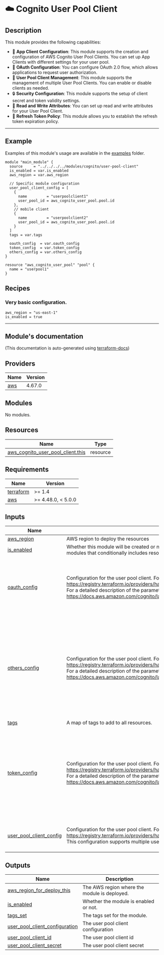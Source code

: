 <!-- BEGIN_TF_DOCS -->
# ☁️ Cognito User Pool Client
## Description

This module provides the following capabilities:
* 🚀 **App Client Configuration**: This module supports the creation and configuration of AWS Cognito User Pool Clients. You can set up App Clients with different settings for your user pool.
* 🔑 **OAuth Configuration**: You can configure OAuth 2.0 flow, which allows applications to request user authorization.
* 💼 **User Pool Client Management**: This module supports the management of multiple User Pool Clients. You can enable or disable clients as needed.
* 🔒 **Security Configuration**: This module supports the setup of client secret and token validity settings.
* 🚀 **Read and Write Attributes**: You can set up read and write attributes for your User Pool Client.
* 📧 **Refresh Token Policy**: This module allows you to establish the refresh token expiration policy.

---
## Example
Examples of this module's usage are available in the [examples](./examples) folder.

```hcl
module "main_module" {
  source     = "../../../../modules/cognito/user-pool-client"
  is_enabled = var.is_enabled
  aws_region = var.aws_region

  // Specific module configuration
  user_pool_client_config = [
    {
      name         = "userpoolclient1"
      user_pool_id = aws_cognito_user_pool.pool.id
    },
    // mobile client
    {
      name         = "userpoolclient2"
      user_pool_id = aws_cognito_user_pool.pool.id
    }
  ]
  tags = var.tags

  oauth_config  = var.oauth_config
  token_config  = var.token_config
  others_config = var.others_config
}

resource "aws_cognito_user_pool" "pool" {
  name = "userpool1"
}
```
## Recipes
### Very basic configuration.
```hcl
aws_region = "us-east-1"
is_enabled = true
```

---

## Module's documentation
(This documentation is auto-generated using [terraform-docs](https://terraform-docs.io))
## Providers

| Name | Version |
|------|---------|
| <a name="provider_aws"></a> [aws](#provider\_aws) | 4.67.0 |

## Modules

No modules.

## Resources

| Name | Type |
|------|------|
| [aws_cognito_user_pool_client.this](https://registry.terraform.io/providers/hashicorp/aws/latest/docs/resources/cognito_user_pool_client) | resource |

## Requirements

| Name | Version |
|------|---------|
| <a name="requirement_terraform"></a> [terraform](#requirement\_terraform) | >= 1.4 |
| <a name="requirement_aws"></a> [aws](#requirement\_aws) | >= 4.48.0, < 5.0.0 |

## Inputs

| Name | Description | Type | Default | Required |
|------|-------------|------|---------|:--------:|
| <a name="input_aws_region"></a> [aws\_region](#input\_aws\_region) | AWS region to deploy the resources | `string` | n/a | yes |
| <a name="input_is_enabled"></a> [is\_enabled](#input\_is\_enabled) | Whether this module will be created or not. It is useful, for stack-composite<br>modules that conditionally includes resources provided by this module.. | `bool` | n/a | yes |
| <a name="input_oauth_config"></a> [oauth\_config](#input\_oauth\_config) | Configuration for the user pool client. For more information, see the following link:<br>  https://registry.terraform.io/providers/hashicorp/aws/latest/docs/resources/cognito_user_pool_client<br>For a detailed description of the parameters, see the following link:<br>https://docs.aws.amazon.com/cognito/latest/developerguide/user-pool-settings-client-apps.html | <pre>list(object({<br>    name                                 = string<br>    allowed_oauth_flows_user_pool_client = optional(bool, false)<br>    allowed_oauth_flows                  = optional(list(string), null)<br>    allowed_oauth_scopes                 = optional(list(string), null)<br>    callback_urls                        = optional(list(string), null)<br>  }))</pre> | `null` | no |
| <a name="input_others_config"></a> [others\_config](#input\_others\_config) | Configuration for the user pool client. For more information, see the following link:<br>  https://registry.terraform.io/providers/hashicorp/aws/latest/docs/resources/cognito_user_pool_client<br>For a detailed description of the parameters, see the following link:<br>https://docs.aws.amazon.com/cognito/latest/developerguide/user-pool-settings-client-apps.html | <pre>list(object({<br>    name                          = string<br>    auth_session_validity         = optional(number, null)<br>    default_redirect_uri          = optional(string, null)<br>    explicit_auth_flows           = optional(list(string), null)<br>    generate_secret               = optional(bool, false)<br>    logout_urls                   = optional(list(string), null)<br>    read_attributes               = optional(list(string), null)<br>    supported_identity_providers  = optional(list(string), null)<br>    prevent_user_existence_errors = optional(string, null)<br>    write_attributes              = optional(list(string), null)<br>  }))</pre> | `null` | no |
| <a name="input_tags"></a> [tags](#input\_tags) | A map of tags to add to all resources. | `map(string)` | `{}` | no |
| <a name="input_token_config"></a> [token\_config](#input\_token\_config) | Configuration for the user pool client. For more information, see the following link:<br>  https://registry.terraform.io/providers/hashicorp/aws/latest/docs/resources/cognito_user_pool_client<br>For a detailed description of the parameters, see the following link:<br>https://docs.aws.amazon.com/cognito/latest/developerguide/user-pool-settings-client-apps.html | <pre>list(object({<br>    name                    = string<br>    id_token_validity       = optional(number, null)<br>    access_token_validity   = optional(number, null)<br>    refresh_token_validity  = optional(number, null)<br>    enable_token_revocation = optional(bool, false)<br>    token_validity_units = optional(object({<br>      id_token      = optional(string, null)<br>      access_token  = optional(string, null)<br>      refresh_token = optional(string, null)<br>    }), null)<br>  }))</pre> | `null` | no |
| <a name="input_user_pool_client_config"></a> [user\_pool\_client\_config](#input\_user\_pool\_client\_config) | Configuration for the user pool client. For more information, see the following link:<br>  https://registry.terraform.io/providers/hashicorp/aws/latest/docs/resources/cognito_user_pool_client<br>This configuration supports multiple user pool clients. | <pre>list(object({<br>    name         = string<br>    user_pool_id = string<br>  }))</pre> | n/a | yes |

## Outputs

| Name | Description |
|------|-------------|
| <a name="output_aws_region_for_deploy_this"></a> [aws\_region\_for\_deploy\_this](#output\_aws\_region\_for\_deploy\_this) | The AWS region where the module is deployed. |
| <a name="output_is_enabled"></a> [is\_enabled](#output\_is\_enabled) | Whether the module is enabled or not. |
| <a name="output_tags_set"></a> [tags\_set](#output\_tags\_set) | The tags set for the module. |
| <a name="output_user_pool_client_configuration"></a> [user\_pool\_client\_configuration](#output\_user\_pool\_client\_configuration) | The user pool client configuration |
| <a name="output_user_pool_client_id"></a> [user\_pool\_client\_id](#output\_user\_pool\_client\_id) | The user pool client id |
| <a name="output_user_pool_client_secret"></a> [user\_pool\_client\_secret](#output\_user\_pool\_client\_secret) | The user pool client secret |
<!-- END_TF_DOCS -->
